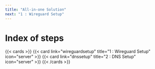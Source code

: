 ```yaml
---
title: "All-in-one Solution"
next: "1 : Wireguard Setup"
---
```


# Index of steps

{{< cards >}}
  {{< card link="wireguardsetup" title="1 : Wireguard Setup" icon="server" >}}
  {{< card link="dnssetup" title="2 : DNS Setup" icon="server" >}}
{{< /cards >}}
